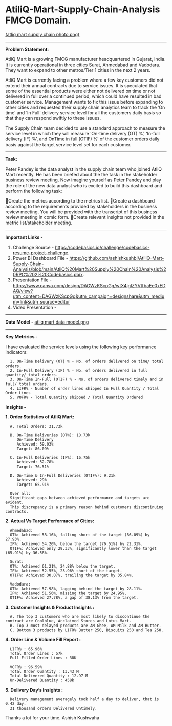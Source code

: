 # AtiliQ-Mart-Supply-Chain-Analysis FMCG Domain.
[(atliq mart supply chain photo.png)
](https://github.com/ashishkushbi/AtiliQ-Mart-Supply-Chain-Analysis/blob/e1ae241b3f332877b08137dc32ed157ef775c5ca/atliq%20mart%20supply%20chain%20photo.png)

------------------------------------------------------------------------
**Problem Statement:**

AtliQ Mart is a growing FMCG manufacturer headquartered in Gujarat, India. It is currently operational in three cities Surat, Ahmedabad and Vadodara. They want to expand to other metros/Tier 1 cities in the next 2 years.
            
AtliQ Mart is currently facing a problem where a few key customers did not extend their annual contracts due to service issues. It is speculated that some of the essential products were either not delivered on time or not delivered in full over a continued period, which could have resulted in bad customer service. Management wants to fix this issue before expanding to other cities and requested their supply chain analytics team to track the ’On time’ and ‘In Full’ delivery service level for all the customers daily basis so that they can respond swiftly to these issues.
            
The Supply Chain team decided to use a standard approach to measure the service level in which they will measure ‘On-time delivery (OT) %’, ‘In-full delivery (IF) %’, and OnTime in full (OTIF) %’ of the customer orders daily basis against the target service level set for each customer.

------------------------------------------------------------------------
**Task:**

Peter Pandey is the data analyst in the supply chain team who joined AtliQ Mart recently. He has been briefed about the the task in the stakeholder business review meeting. Now imagine yourself as Peter Pandey and play the role of the new data analyst who is excited to build this dashboard and perform the following task:
      
🔰Create the metrics according to the metrics list.
🔰Create a dashboard according to the requirements provided by stakeholders in the business review meeting. You will be provided with the transcript of this business review meeting in comic form.
🔰Create relevant insights not provided in the metric list/stakeholder meeting.

------------------------------------------------------------------------
**Important Links -**

1. Challenge Source - https://codebasics.io/challenge/codebasics-resume-project-challenge.
2. Power BI Dashboard File - https://github.com/ashishkushbi/AtiliQ-Mart-Supply-Chain-Analysis/blob/main/AtliQ%20Mart%20Supply%20Chain%20Analysis%20RPC%202%20Codebasics.pbix.
3. Presentation File - https://www.canva.com/design/DAGWzKScpGg/wtX4igIZYVtfbaEe0xEDAQ/view?utm_content=DAGWzKScpGg&utm_campaign=designshare&utm_medium=link&utm_source=editor
4. Video Presentation - 

------------------------------------------------------------------------
**Data Model -**
[atliq mart data model.png](https://github.com/ashishkushbi/AtiliQ-Mart-Supply-Chain-Analysis/blob/e1ae241b3f332877b08137dc32ed157ef775c5ca/atliq%20mart%20data%20model.png)

------------------------------------------------------------------------

**Key Metrirics -**

I have evaluated the service levels using the following key performance indicators:

      1. On-Time Delivery (OT) % - No. of orders delivered on time/ total orders.
      2. In-Full Delivery (IF) % - No. of orders delivered in full quantity/ total orders.
      3. On-Time In-Full (OTIF) % - No. of orders delivered timely and in full/ total orders.
      4. LIFR% - Number of order lines shipped In Full Quantity / Total Order Lines
      5. VOFR% - Total Quantity shipped / Total Quantity Ordered



**Insights -**


**1. Order Statistics of AtliQ Mart:**  

      A. Total Orders: 31.73k
   
      B. On-Time Deliveries (OT%): 18.73k
         On-Time Delivery
         Achieved: 59.03%
         Target: 86.09%
   
      C. In-Full Deliveries (IF%): 16.75k
         Achieved: 52.78%
         Target: 76.51%
   
      D. On-Time & In-Full Deliveries (OTIF%): 9.21k
         Achieved: 29%
         Target: 65.91%

      Over all:
      Significant gaps between achieved performance and targets are evident.
      This discrepancy is a primary reason behind customers discontinuing contracts.



**2. Actual Vs Target Performace of Cities:**

      Ahmedabad:
      OT%: Achieved 58.16%, falling short of the target (86.09%) by 27.93%.
      IF%: Achieved 54.20%, below the target (76.51%) by 22.31%.
      OTIF%: Achieved only 29.33%, significantly lower than the target (65.91%) by 36.58%.
      
      Surat:
      OT%: Achieved 61.21%, 24.88% below the target.
      IF%: Achieved 52.55%, 23.96% short of the target.
      OTIF%: Achieved 30.07%, trailing the target by 35.84%.
      
      Vadodara:
      OT%: Achieved 57.98%, lagging behind the target by 28.11%.
      IF%: Achieved 51.56%, missing the target by 24.95%.
      OTIF%: Achieved 27.78%, a gap of 38.13% from the target.


**3. Customer Insights & Product Insights :**

      A. The top 3 customers who are most likely to discontinue the contract are Coolblue, Acclaimed Stores and Lotus Mart.
      B. Top 3 most delayed products are AM Ghee, AM Milk and AM Butter.
      C. Bottom 3 products by LIFR% Butter 250, Biscuits 250 and Tea 250.



**4. Order Line & Volume Fill Report :**

      LIFR% : 65.96%
      Total Order Lines : 57k
      Full Filled Order Lines : 38K
      
      VOFR% : 96.59%
      Total Order Quantity : 13.43 M
      Total Delivered Quantity : 12.97 M
      Un-Delivered Quantity : 458k



**5. Delivery Day’s Insights :**

      Delivery management averagely took half a day to deliver, that is 0.42 day.
      31 thousand orders Delivered Untimely.

Thanks a lot for your time.
Ashish Kushwaha
